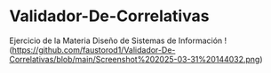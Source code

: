 # Validador-De-Correlativas
Ejercicio de la Materia Diseño de Sistemas de Información
!(https://github.com/faustorod1/Validador-De-Correlativas/blob/main/Screenshot%202025-03-31%20144032.png)
